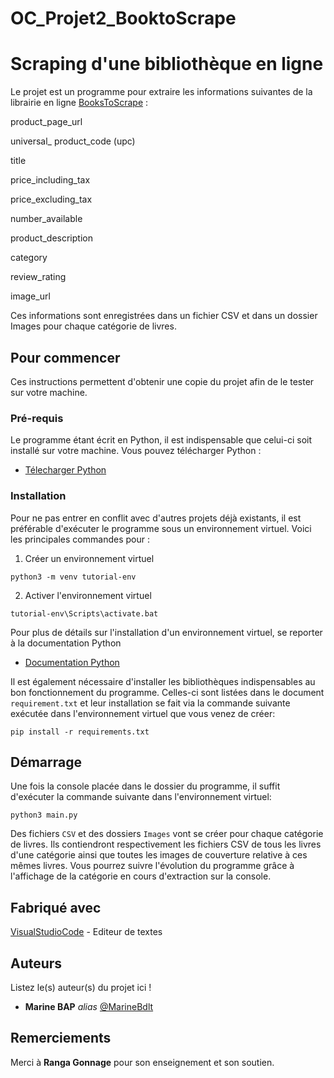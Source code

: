 # OC_Projet2_BooktoScrape
# Scraping d'une bibliothèque en ligne

Le projet est un programme pour extraire les informations suivantes de la librairie en ligne [BooksToScrape](https:books.toscrape.com/) :

product_page_url

universal_ product_code (upc)

title

price_including_tax

price_excluding_tax

number_available

product_description

category

review_rating

image_url

Ces informations sont enregistrées dans un fichier CSV et dans un dossier Images pour chaque catégorie de livres.

## Pour commencer

Ces instructions permettent d'obtenir une copie du projet afin de le tester sur votre machine.

### Pré-requis

Le programme étant écrit en Python, il est indispensable que celui-ci soit installé sur votre machine. Vous pouvez télécharger Python :
* [Télecharger Python](https://www.python.org/downloads/)  

### Installation

Pour ne pas entrer en conflit avec d'autres projets déjà existants, il est préférable d'exécuter le programme sous un environnement virtuel.
Voici les principales commandes pour :

1. Créer un environnement virtuel 

```python3 -m venv tutorial-env```

2. Activer l'environnement virtuel

```tutorial-env\Scripts\activate.bat```

Pour plus de détails sur l'installation d'un environnement virtuel, se reporter à la documentation Python
* [Documentation Python](https://docs.python.org/fr/3.6/tutorial/venv.html/)  

Il est également nécessaire d'installer les bibliothèques indispensables au bon fonctionnement du programme. Celles-ci sont listées dans le document ```requirement.txt``` et leur installation se fait via la commande suivante exécutée dans l'environnement virtuel que vous venez de créer:

```pip install -r requirements.txt```

## Démarrage

Une fois la console placée dans le dossier du programme, il suffit d'exécuter la commande suivante dans l'environnement virtuel:

```python3 main.py```

Des fichiers ```CSV``` et des dossiers ```Images``` vont se créer pour chaque catégorie de livres. Ils contiendront respectivement les fichiers CSV de tous les livres d'une catégorie ainsi que toutes les images de couverture relative à ces mêmes livres. 
Vous pourrez suivre l'évolution du programme grâce à l'affichage de la catégorie en cours d'extraction sur la console.

## Fabriqué avec
[VisualStudioCode](https://code.visualstudio.com/) - Editeur de textes


## Auteurs
Listez le(s) auteur(s) du projet ici !
* **Marine BAP** _alias_ [@MarineBdlt](https://github.com/outout14)


## Remerciements

Merci à **Ranga Gonnage** pour son enseignement et son soutien.



